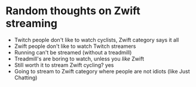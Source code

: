 # Random thoughts on Zwift streaming

* Twitch people don't like to watch cyclists, Zwift category says it all
* Zwift people don't like to watch Twitch streamers
* Running can't be streamed (without a treadmill)
* Treadmill's are boring to watch, unless you *like* Zwift
* Still worth it to stream Zwift cycling? yes
* Going to stream to Zwift category where people are not idiots (like Just Chatting)
